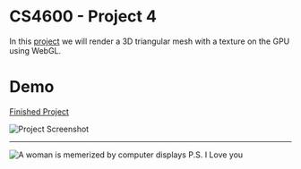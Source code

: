 # CS4600 - Project 4
In this [project](https://graphics.cs.utah.edu/courses/cs4600/fall2023/?prj=4) we will render a 3D triangular mesh with a texture on the GPU using WebGL. 

# Demo
[Finished Project](https://cs4600.irlqt.me/project_4/)

![Project Screenshot](https://cs4600.irlqt.me/project_4/screenshot.jpg "Project 4 Screenshot")

-----

![A woman is memerized by computer displays](https://cs4600.irlqt.me/project_4/saint.jpg "Patron Saint of this Repository")
P.S. I Love you
